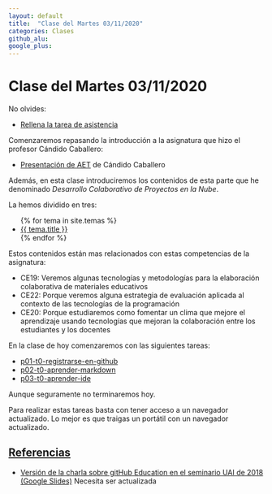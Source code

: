```yaml
---
layout: default
title:  "Clase del Martes 03/11/2020"
categories: Clases
github_alu: 
google_plus: 
---
```


# Clase del Martes 03/11/2020

No olvides:

* [Rellena la tarea de asistencia](https://campusdoctoradoyposgrado.ull.es/mod/attendance/view.php?id=283483)
  
Comenzaremos repasando la introducción a la asignatura que hizo el profesor Cándido Caballero:

* [Presentación de AET](https://campusdoctoradoyposgrado.ull.es/mod/resource/view.php?id=268387) de Cándido Caballero

Además, en esta clase introduciremos los contenidos de esta parte que he denominado *Desarrollo Colaborativo de Proyectos en la Nube*.

La hemos dividido en tres:

<ul>
{% for tema in site.temas %}
  <li><a href="{{site.baseurl}}{{tema.url}}" title="{{ tema.hover }}">{{ tema.title }}</a></li>
{% endfor %}
</ul>

Estos contenidos están mas relacionados con estas competencias de la asignatura:

*  CE19: Veremos algunas tecnologías y metodologías para la elaboración colaborativa de materiales educativos
*  CE22: Porque veremos alguna estrategia de evaluación aplicada al contexto de las tecnologías de la programación
*  CE20: Porque estudiaremos como fomentar un clima que mejore el aprendizaje usando tecnologías que mejoran la colaboración entre los estudiantes y los docentes


En la clase de hoy comenzaremos con las siguientes tareas:

* [p01-t0-registrarse-en-github]({{site.baseurl}}/tema0-introduccion/practicas/p01-t0-registrarse-en-github/)
* [p02-t0-aprender-markdown]({{site.baseurl}}/tema0-introduccion/practicas/p02-t0-aprender-markdown/)
* [p03-t0-aprender-ide]({{site.baseurl}}/tema0-introduccion/practicas/p03-t0-aprender-ide/)

Aunque seguramente no terminaremos hoy.

Para realizar estas tareas basta con tener acceso a un navegador actualizado. 
Lo mejor es que traigas un portátil con un navegador actualizado.




## [Referencias](references)

* [Versión de la charla sobre gitHub Education en el seminario UAI de 2018 (Google Slides)](https://docs.google.com/presentation/d/1LAZUS4SX7axmzEUElh2Oz2DqC1cJA6PUvb1KixJ1KWw/edit?usp=sharing) Necesita ser actualizada